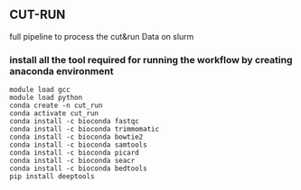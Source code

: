 ## CUT-RUN
full pipeline to process the cut&amp;run Data on slurm

### install all the tool required for running the workflow by creating anaconda environment 

```
module load gcc
module load python
conda create -n cut_run
conda activate cut_run
conda install -c bioconda fastqc
conda install -c bioconda trimmomatic
conda install -c bioconda bowtie2
conda install -c bioconda samtools
conda install -c bioconda picard
conda install -c bioconda seacr
conda install -c bioconda bedtools
pip install deeptools
```
